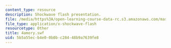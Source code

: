```yaml
---
content_type: resource
description: Shockwave flash presentation.
file: /media/https%3A/open-learning-course-data-rc.s3.amazonaws.com/mas-845-special-topics-in-cinematic-storytelling-spring-2004/5b5a55ecb4e00b0bc28448b9a7639fe8_4amory.swf
file_type: application/x-shockwave-flash
resourcetype: Other
title: 4amory.swf
uid: 5b5a55ec-b4e0-0b0b-c284-48b9a7639fe8
---
```

